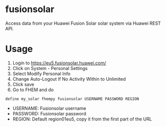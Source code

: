 
# fusionsolar
Access data from your Huawei Fusion Solar solar system via Huawei REST API.

# Usage

1. Login to https://eu5.fusionsolar.huawei.com/
2. Click on System - Personal Settings
3. Select Modify Personal Info
4. Change Auto-Logout If No Activity Within to Unlimited
5. Click save
6. Go to FHEM and do
```
define my_solar fhempy fusionsolar USERNAME PASSWORD REGION
```

 - USERNAME: Fusionsolar username
 - PASSWORD: Fusionsolar password
 - REGION: Default region01eu5, copy it from the first part of the URL